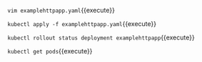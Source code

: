 `vim examplehttpapp.yaml`{{execute}}

`kubectl apply -f examplehttpapp.yaml`{{execute}}

`kubectl rollout status deployment examplehttpapp`{{execute}}

`kubectl get pods`{{execute}}
